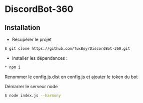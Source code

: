 # DiscordBot-360

## Installation

* Récupérer le projet

```bash
$ git clone https://github.com/TuxBoy/DiscordBot-360.git
```

* Installer les dépendances : 
```bash
* npm i
```

Renommer le config.js.dist en config.js et ajouter le token du bot

Démarrer le serveur node

```bash
$ node index.js --harmony
```

